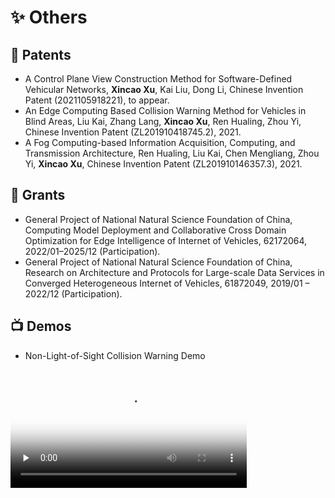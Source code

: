 # ✨ Others

## 📄 Patents

- A Control Plane View Construction Method for Software-Defined Vehicular Networks, **Xincao Xu**, Kai Liu, Dong Li, Chinese Invention Patent (2021105918221), to appear.
- An Edge Computing Based Collision Warning Method for Vehicles in Blind Areas, Liu Kai, Zhang Lang, **Xincao Xu**, Ren Hualing, Zhou Yi, Chinese Invention Patent (ZL201910418745.2), 2021.
- A Fog Computing-based Information Acquisition, Computing, and Transmission Architecture, Ren Hualing, Liu Kai, Chen Mengliang, Zhou Yi, **Xincao Xu**, Chinese Invention Patent (ZL201910146357.3), 2021.

## 🚧 Grants

- General Project of National Natural Science Foundation of China, Computing Model Deployment and Collaborative Cross Domain Optimization for Edge Intelligence of Internet of Vehicles, 62172064, 2022/01–2025/12 (Participation).
- General Project of National Natural Science Foundation of China, Research on Architecture and Protocols for Large-scale Data Services in Converged Heterogeneous Internet of Vehicles, 61872049, 2019/01 – 2022/12 (Participation).

## 📺 Demos

- Non-Light-of-Sight Collision Warning Demo
<video id="video" width="75%" controls="" preload="none" poster="https://neardws-1257861591.cos.ap-shanghai.myqcloud.com/2022/09/20220914065946collision_warning883.png">
      <source id="mp4" src="https://neardws-1257861591.cos.ap-shanghai.myqcloud.com/2022/09/20220914061800超视距碰撞预警应用场景889.mp4" type="video/mp4">
      <p>Your user agent does not support the HTML5 Video element.</p>
</video>
